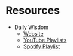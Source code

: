 # Resources
- Daily Wisdom
	- [Website](https://www.buddhadailywisdom.com/)
	- [YouTube Playlists](https://www.youtube.com/@DailyWisdom999/playlists)
	- [Spotify Playlist](https://open.spotify.com/show/6E9kKtP1amskDE7YOWHfTu)

